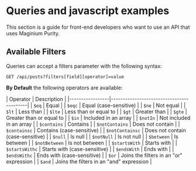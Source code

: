 # Queries and javascript examples

This section is a guide for front-end developers who want to use an API that uses Maginium Purity.

## Available Filters

Queries can accept a filters parameter with the following syntax:

`GET /api/posts?filters[field][operator]=value`

**By Default** the following operators are available:

\| Operator | Description | |-----------------|------------------------------------------| | `$eq` | Equal | | `$eqc` | Equal (case-sensitive) | | `$ne` | Not equal | | `$lt` | Less than | | `$lte` | Less than or equal to | | `$gt` | Greater than | | `$gte` | Greater than or equal to | | `$in` | Included in an array | | `$notIn` | Not included in an array | | `$contains` | Contains | | `$notContains` | Does not contain | | `$containsc` | Contains (case-sensitive) | | `$notContainsc` | Does not contain (case-sensitive) | | `$null` | Is null | | `$notNull` | Is not null | | `$between` | Is between | | `$notBetween` | Is not between | | `$startsWith` | Starts with | | `$startsWithc` | Starts with (case-sensitive) | | `$endsWith` | Ends with | | `$endsWithc` | Ends with (case-sensitive) | | `$or` | Joins the filters in an "or" expression | | `$and` | Joins the filters in an "and" expression |
